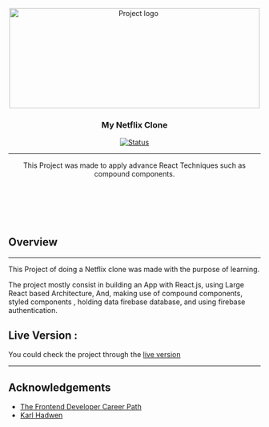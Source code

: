 <p align="center">
  <a href="https://chingu.io/" rel="noopener">
 <img width=500px height=200px src="https://chingu.io/logo-with-text-192.png" alt="Project logo"></a>
</p>

<h3 align="center">My Netflix Clone</h3>

<div align="center">

[![Status](https://img.shields.io/badge/status-active-success.svg)]()

</div>

---

<p align="center"> This Project was made to apply advance React Techniques such as compound components. </p>
    <br> 
</p>

## <br/>

## Overview

---

  This Project of doing a Netflix clone was made with the purpose of learning.

   The project mostly consist in building an App with React.js, using Large React based Architecture, And, making use of compound components, styled components , holding data firebase database, and using firebase authentication.
<br/>


## Live Version :

   You could check the project through the [live version](https://netflix-pipe.netlify.app/)

---

## Acknowledgements

- [The Frontend Developer Career Path](https://scrimba.com/learn/frontend)
- [Karl Hadwen](https://twitter.com/karlhadwen)

